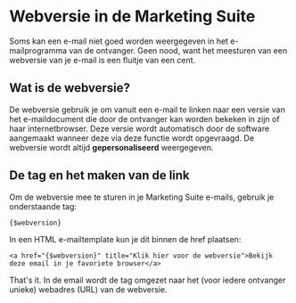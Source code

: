 # Webversie in de Marketing Suite
Soms kan een e-mail niet goed worden weergegeven in het e-mailprogramma
van de ontvanger. Geen nood, want het meesturen van een webversie van je
e-mail is een fluitje van een cent.

## Wat is de webversie?
De webversie gebruik je om vanuit een e-mail te linken naar een versie van
het e-maildocument die door de ontvanger kan worden bekeken in zijn of
haar internetbrowser. Deze versie wordt automatisch door de software
aangemaakt wanneer deze via deze functie wordt opgevraagd. De webversie
wordt altijd **gepersonaliseerd** weergegeven.

## De tag en het maken van de link

Om de webversie mee te sturen in je Marketing Suite e-mails, gebruik je
onderstaande tag:

`{$webversion}`

In een HTML e-mailtemplate kun je dit binnen de href plaatsen:

`<a href="{$webversion}" title="Klik hier voor de webversie">Bekijk deze email
in je favoriete browser</a>`

That's it. In de email wordt de tag omgezet naar het (voor iedere
ontvanger unieke) webadres (URL) van de webversie.
